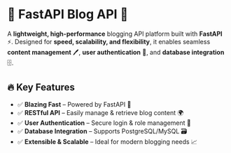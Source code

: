 # 🚀 FastAPI Blog API 📝  

A **lightweight, high-performance** blogging API platform built with **FastAPI** ⚡. Designed for **speed, scalability, and flexibility**, it enables seamless **content management** 🖊️, **user authentication** 🔐, and **database integration** 🗄️.  

## 🔥 Key Features  
- ✅ **Blazing Fast** – Powered by FastAPI 🚀  
- ✅ **RESTful API** – Easily manage & retrieve blog content 🌍  
- ✅ **User Authentication** – Secure login & role management 🔑  
- ✅ **Database Integration** – Supports PostgreSQL/MySQL 🗃️  
- ✅ **Extensible & Scalable** – Ideal for modern blogging needs 📈  


